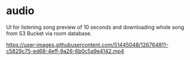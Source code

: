 # audio

UI for listening song preview of 10 seconds and downloading whole song from S3 Bucket via room database.

https://user-images.githubusercontent.com/51445048/126764811-c5829c75-ed68-4eff-9a26-6b0c5a9e4142.mp4
